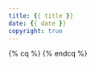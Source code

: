 ```yaml
---
title: {{ title }}
date: {{ date }}
copyright: true
---
```




{% cq %}  {% endcq %}


<!--more-->

